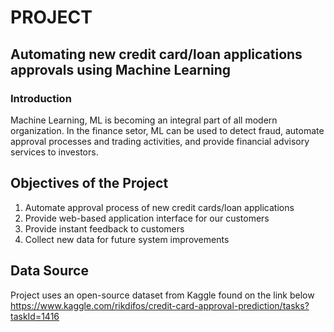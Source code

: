 # PROJECT
## Automating new credit card/loan applications approvals using Machine Learning
### Introduction
Machine Learning, ML is becoming an integral part of all modern organization. In the finance setor, ML can be used to detect fraud, automate approval processes and trading activities, and provide financial advisory services to investors.

## Objectives of the Project
1. Automate approval process of new credit cards/loan applications
2. Provide web-based application interface for our customers
3. Provide instant feedback to customers
4. Collect new data for future system improvements

## Data Source
Project uses an open-source dataset from Kaggle found on the link below
https://www.kaggle.com/rikdifos/credit-card-approval-prediction/tasks?taskId=1416
